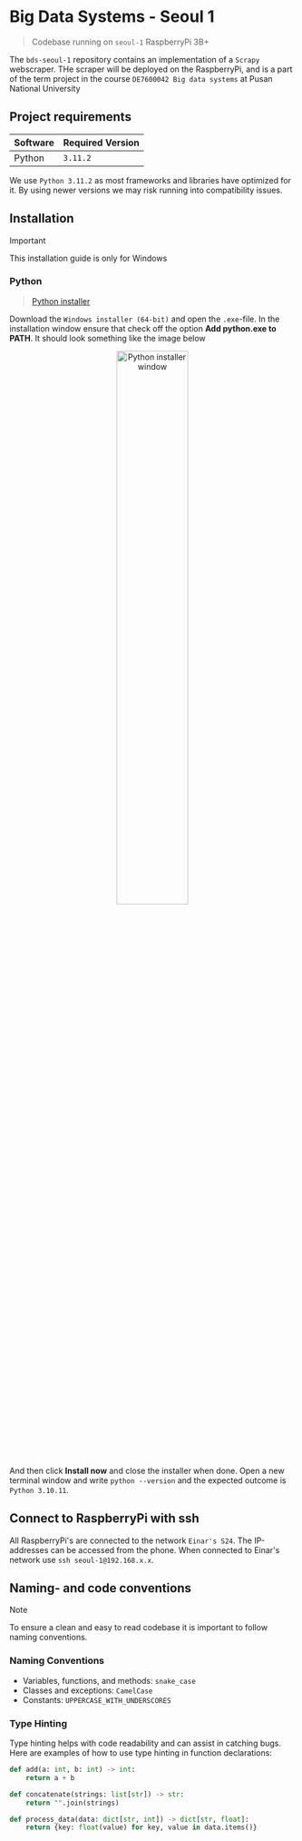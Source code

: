 # Big Data Systems - Seoul 1

> Codebase running on `seoul-1` RaspberryPi 3B+

The `bds-seoul-1` repository contains an implementation of a `Scrapy` webscraper. THe scraper will be deployed on the
RaspberryPi, and is a part of the term project in the course `DE7600042 Big data systems` at Pusan National University

## Project requirements

| Software | Required Version |
|----------|------------------|
| Python   | `3.11.2`         |

We use `Python 3.11.2`  as most frameworks and libraries have optimized for it. By using newer
versions we may risk running into compatibility issues.

## Installation

> [!IMPORTANT]  
> This installation guide is only for Windows

### Python

> [Python installer](https://www.python.org/downloads/release/python-31011/)

Download the `Windows installer (64-bit)` and open the `.exe`-file. In the installation window ensure that check off the
option **Add python.exe to PATH**. It should look something like the image below

<div align="center">
  <img src="https://github.com/user-attachments/assets/ca85b102-c5ad-4716-a108-f79f1d065492" alt="Python installer window" width="50%">
</div>

And then click **Install now** and close the installer when done. Open a new terminal window and
write `python --version` and the expected outcome is `Python 3.10.11`.

## Connect to RaspberryPi with ssh

All RaspberryPi's are connected to the network `Einar's S24`. The IP-addresses can be accessed from the phone. When
connected to Einar's network use `ssh seoul-1@192.168.x.x`.

## Naming- and code conventions

> [!NOTE]  
> To ensure a clean and easy to read codebase it is important to follow naming conventions.

### Naming Conventions

- Variables, functions, and methods: `snake_case`
- Classes and exceptions: `CamelCase`
- Constants: `UPPERCASE_WITH_UNDERSCORES`

### Type Hinting

Type hinting helps with code readability and can assist in catching bugs. Here are examples of how to use type hinting
in function declarations:

```python
def add(a: int, b: int) -> int:
    return a + b

def concatenate(strings: list[str]) -> str:
    return "".join(strings)

def process_data(data: dict[str, int]) -> dict[str, float]:
    return {key: float(value) for key, value in data.items()}
